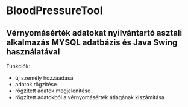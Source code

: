 # BloodPressureTool


## Vérnyomásérték adatokat nyilvántartó asztali alkalmazás MYSQL adatbázis és Java Swing használatával

Funkciók:
- új személy hozzáadása
- adatok rögzítése
- rögzített adatok megjelenítése
- rögzített adatokból a vérnyomásérték átlagának kiszámítása
